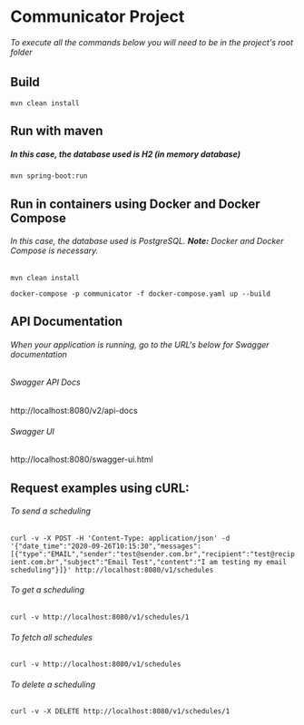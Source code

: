 # Communicator Project

###### To execute all the commands below you will need to be in the project's root folder

## Build

`mvn clean install`

## Run with maven

##### In this case, the database used is H2 (in memory database)

`mvn spring-boot:run`

## Run in containers using Docker and Docker Compose

###### In this case, the database used is PostgreSQL. **Note:** Docker and Docker Compose is necessary.

`mvn clean install`

`docker-compose -p communicator -f docker-compose.yaml up --build`

## API Documentation

###### When your application is running, go to the URL's below for Swagger documentation

###### Swagger API Docs
http://localhost:8080/v2/api-docs

###### Swagger UI
http://localhost:8080/swagger-ui.html


## Request examples using cURL:

###### To send a scheduling

`curl -v -X POST -H 'Content-Type: application/json' -d '{"date_time":"2020-09-26T10:15:30","messages":[{"type":"EMAIL","sender":"test@sender.com.br","recipient":"test@recipient.com.br","subject":"Email Test","content":"I am testing my email scheduling"}]}' http://localhost:8080/v1/schedules`

###### To get a scheduling

`curl -v http://localhost:8080/v1/schedules/1`

###### To fetch all schedules

`curl -v http://localhost:8080/v1/schedules`

###### To delete a scheduling

`curl -v -X DELETE http://localhost:8080/v1/schedules/1`
